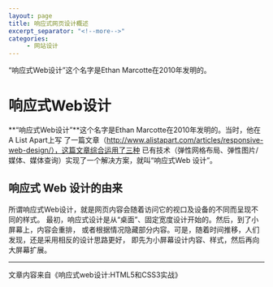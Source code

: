 ```yaml
---
layout: page
title: 响应式网页设计概述
excerpt_separator: "<!--more-->"
categories:
     - 网站设计
---
```

“响应式Web设计”这个名字是Ethan Marcotte在2010年发明的。
<!--more-->
# 响应式Web设计
  
**“响应式Web设计”**这个名字是Ethan Marcotte在2010年发明的。当时，他在A List Apart上写
了一篇文章（http://www.alistapart.com/articles/responsive-web-design/），这篇文章综合运用了三种
已有技术（弹性网格布局、弹性图片/媒体、媒体查询）实现了一个解决方案，就叫“响应式Web
设计”。  

## 响应式 Web 设计的由来
所谓响应式Web设计，就是网页内容会随着访问它的视口及设备的不同而呈现不同的样式。
最初，响应式设计是从“桌面”、固定宽度设计开始的。然后，到了小屏幕上，内容会重排，
或者根据情况隐藏部分内容。可是，随着时间推移，人们发现，还是采用相反的设计思路更好，
即先为小屏幕设计内容、样式，然后再向大屏幕扩展。  
****
文章内容来自《响应式web设计:HTML5和CSS3实战》
